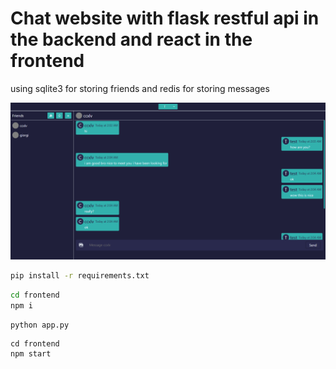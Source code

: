 # Chat website with flask restful api in the backend and react in the frontend

using sqlite3 for storing friends and redis for storing messages

![Preview](./preview.png)

```cmd
pip install -r requirements.txt
```

```cmd
cd frontend
npm i
```

```cmd
python app.py
```

```
cd frontend
npm start
```